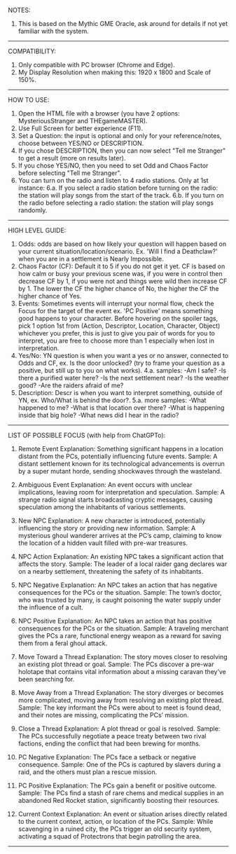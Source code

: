 NOTES:
1. This is based on the Mythic GME Oracle, ask around for details if not yet familiar with the system.
---

COMPATIBILITY:
1. Only compatible with PC browser (Chrome and Edge).
2. My Display Resolution when making this: 1920 x 1800 and Scale of 150%.
---

HOW TO USE:
1. Open the HTML file with a browser (you have 2 options: MysteriousStranger and THEgameMASTER).
2. Use Full Screen for better experience (F11).
3. Set a Question: the input is optional and only for your reference/notes, choose between YES/NO or DESCRIPTION.
4. If you chose DESCRIPTION, then you can now select "Tell me Stranger" to get a result (more on results later).
5. If you chose YES/NO, then you need to set Odd and Chaos Factor before selecting "Tell me Stranger".
6. You can turn on the radio and listen to 4 radio stations. Only at 1st instance:
	6.a. If you select a radio station before turning on the radio: the station will play songs from the start of the track.
	6.b. If you turn on the radio before selecting a radio station: the station will play songs randomly.
---

HIGH LEVEL GUIDE:
1. Odds: odds are based on how likely your question will happen based on your current situation/location/scenario. Ex. 'Will I find a Deathclaw?' when you are in a settlement is Nearly Impossible.
2. Chaos Factor (CF): Default it to 5 if you do not get it yet. CF is based on how calm or busy your previous scene was, if you were in control then decrease CF by 1, if you were not and things were wild then increase CF by 1. The lower the CF the higher chance of No, the higher the CF the higher chance of Yes.
3. Events: Sometimes events will interrupt your normal flow, check the Focus for the target of the event ex. 'PC Positive' means something good happens to your character. Before hovering on the spoiler tags, pick 1 option 1st from (Action, Descriptor, Location, Character, Object) whichever you prefer, this is just to give you pair of words for you to interpret, you are free to choose more than 1 especially when lost in interpretation.
4. Yes/No: YN question is when you want a yes or no answer, connected to Odds and CF, ex. Is the door unlocked? (try to frame your question as a positive, but still up to you on what works).
	4.a. samples:
		-Am I safe?
		-Is there a purified water here?
		-Is the next settlement near?
		-Is the weather good?
		-Are the raiders afraid of me?
5. Description: Descr is when you want to interpret something, outside of YN, ex. Who/What is behind the door?.
	5.a. more samples:
		-What happened to me?
		-What is that location over there?
		-What is happening inside that big hole?
		-What news did I hear in the radio?
---

LIST OF POSSIBLE FOCUS (with help from ChatGPTo):
1. Remote Event
Explanation: Something significant happens in a location distant from the PCs, potentially influencing future events.
Sample: A distant settlement known for its technological advancements is overrun by a super mutant horde, sending shockwaves through the wasteland.

2. Ambiguous Event
Explanation: An event occurs with unclear implications, leaving room for interpretation and speculation.
Sample: A strange radio signal starts broadcasting cryptic messages, causing speculation among the inhabitants of various settlements.

3. New NPC
Explanation: A new character is introduced, potentially influencing the story or providing new information.
Sample: A mysterious ghoul wanderer arrives at the PC’s camp, claiming to know the location of a hidden vault filled with pre-war treasures.

4. NPC Action
Explanation: An existing NPC takes a significant action that affects the story.
Sample: The leader of a local raider gang declares war on a nearby settlement, threatening the safety of its inhabitants.

5. NPC Negative
Explanation: An NPC takes an action that has negative consequences for the PCs or the situation.
Sample: The town’s doctor, who was trusted by many, is caught poisoning the water supply under the influence of a cult.

6. NPC Positive
Explanation: An NPC takes an action that has positive consequences for the PCs or the situation.
Sample: A traveling merchant gives the PCs a rare, functional energy weapon as a reward for saving them from a feral ghoul attack.

7. Move Toward a Thread
Explanation: The story moves closer to resolving an existing plot thread or goal.
Sample: The PCs discover a pre-war holotape that contains vital information about a missing caravan they’ve been searching for.

8. Move Away from a Thread
Explanation: The story diverges or becomes more complicated, moving away from resolving an existing plot thread.
Sample: The key informant the PCs were about to meet is found dead, and their notes are missing, complicating the PCs’ mission.

9. Close a Thread
Explanation: A plot thread or goal is resolved.
Sample: The PCs successfully negotiate a peace treaty between two rival factions, ending the conflict that had been brewing for months.

10. PC Negative
Explanation: The PCs face a setback or negative consequence.
Sample: One of the PCs is captured by slavers during a raid, and the others must plan a rescue mission.

11. PC Positive
Explanation: The PCs gain a benefit or positive outcome.
Sample: The PCs find a stash of rare chems and medical supplies in an abandoned Red Rocket station, significantly boosting their resources.

12. Current Context
Explanation: An event or situation arises directly related to the current context, action, or location of the PCs.
Sample: While scavenging in a ruined city, the PCs trigger an old security system, activating a squad of Protectrons that begin patrolling the area.
---

